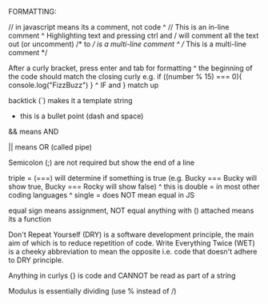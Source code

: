 FORMATTING:

// in javascript means its a comment, not code
    ^ // This is an in-line comment
    ^ Highlighting text and pressing ctrl and / will comment all the text out (or uncomment)
/* to */ is a multi-line comment
    ^ /* This is a
      multi-line comment */




After a curly bracket, press enter and tab for formatting
    ^ the beginning of the code should match the closing curly
        e.g. 
        if ((number % 15) === 0){
              console.log("FizzBuzz")
        } 
            ^ IF and } match up



backtick (`) makes it a template string



- this is a bullet point (dash and space)


&& means AND

|| means OR (called pipe)

Semicolon (;) are not required but show the end of a line


triple = (===) will determine if something is true (e.g. Bucky === Bucky will show true, Bucky === Rocky will show false)
    ^ this is double = in most other coding languages
    ^ single = does NOT mean equal in JS


equal sign means assignment, NOT equal 
anything with () attached means its a function



Don't Repeat Yourself (DRY) is a software development principle, the main aim of which is to reduce repetition of code. 
Write Everything Twice (WET) is a cheeky abbreviation to mean the opposite i.e. code that doesn't adhere to DRY principle.



Anything in curlys {} is code and CANNOT be read as part of a string

Modulus is essentially dividing (use % instead of /)